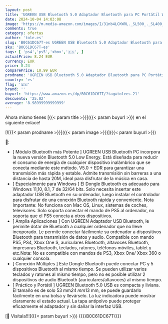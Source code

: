 ```yaml
---
layout: post
title: 'UGREEN USB Bluetooth 5.0 Adaptador Bluetooth para PC Portátil Windows 11 10 8.1 7 Dongle Bluetooth Compatible con Mando de PS5 PS4 Xbox Series X Bluetooth Auricular Teclado Ratón Altavoz Blanco'
date: 2024-10-04 14:03:08
image: 'https://m.media-amazon.com/images/I/31nb4LCKWRL._SL500_._SL400_.jpg'
comments: true
category: ofertas
author: 'tole.es'
slug: 'B0C61DC67T-es UGREEN USB Bluetooth 5.0 Adaptador Bluetooth para PC...'
sku: 'B0C61DC67T-es'
tags: [ 'ps4','ps5','xbox','🇪🇸', ]
actualPrice: 8.24 EUR
currency: EUR
price: 8.24
comparePrice: 10.99 EUR
prodname: 'UGREEN USB Bluetooth 5.0 Adaptador Bluetooth para PC Portátil Windows 11 10 8.1 7 Dongle Bluetooth Compatible con Mando de PS5 PS4 Xbox Series X Bluetooth Auricular Teclado Ratón Altavoz Blanco'
country: 'es'
flag: '🇪🇸'
brand: ''
buyurl: 'https://www.amazon.es/dp/B0C61DC67T/?tag=tolees-21'
descuento: '25.02'
average: '8.98999999999999'
---
```


Ahora mismo tienes [{{< param title >}}]({{< param buyurl >}}) en el siguiente enlace!

[![{{< param prodname >}}]({{< param image >}})]({{< param buyurl >}})

🔎:

- [ Módulo Bluetooth más Potente ] UGREEN USB Bluetooth PC incorpora la nueva versión Bluetooth 5.0 Low Energy. Está diseñada para reducir el consumo de energía de cualquier dispositivo inalámbrico que se conecta mediante este método. V5.0 + EDR para garantizar una transmisión más rápida y estable. Admite transmisión sin barreras a una distancia de hasta 20M, ideal para disfrutar de la música en casa.
- [ Especialmente para Windows ] El Dongle Bluetooth es adecuado para Windows 11,10, 8.1, 7 de 32/64 bits. Solo necesita insertar este adaptador USB Bluetooth en su ordenador, luego instalar el controlador para disfrutar de una conexión Bluetooth rápida y conveniente. Nota Importante: No funciona con Mac OS, Linux, sistemas de coches, televisores. Solo soporta conectar el mando de PS5 al ordenador, no soporta que el PS5 conecta a otros dispositivos.
- [ Amplia Aplicaciones ] Con UGREEN Adaptador USB Bluetooth, le perimite dotar de Bluetooth a cualquier ordenador que no lleve incoporado. Le permite conectar fácilmente su ordenador a dispositivos Bluetooth para transmisión de datos y audio. Compatible con mando PS5, PS4, Xbox One S, auriculares Bluetooth, altavoces Bluetooth, impresoras Bluetooth, teclados, ratones, teléfonos móviles, tablet y etc.Nota: No es compatible con mandos de PS3, Xbox One/ Xbox 360 o cualquier consola.
- [ Conexión Múltiples ] Este Dongle Bluetooth puede conectar PC y 5 dispositivos Bluetooth al mismo tiempo. Se pueden utilizar varios teclados y ratones al mismo tiempo, pero no es posible utilizar 2 dispositivos de audio Bluetooth (auriculares/altavoces) al mismo tiempo.
- [ Práctico y Portátil ] UGREEN Bluetooth 5.0 USB es compacta y liviana. El tamaño es de solo 53 mm*24 mm*13 mm, se puede guardarlo fácilmente en una bolsa y llevárselo. La luz indicadora puede mostrar claramente el estado actual. La tapa antipolvo puede proteger eficazmente el adaptador y sin dañar la interfaz USB.

[🛒 Visítala!!!]({{< param buyurl >}})
{{<world>}}B0C61DC67T{{</world>}}
